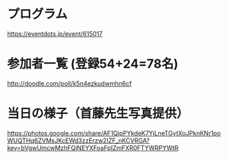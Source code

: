 # プログラム

https://eventdots.jp/event/615017

# 参加者一覧 (登録54+24=78名)

http://doodle.com/poll/k5n4ezkudwmhn6cf

# 当日の様子（首藤先生写真提供）

https://photos.google.com/share/AF1QipPYkdeK7YjLneTGytXoJPknKNr1poWUQTHq6ZVMsJKcEWd3zzErzw2IZF_nKCVRGA?key=bVgwUmcwMzhFQjNEYXFoaFpIZmFXR0FTYWRPYWtR
